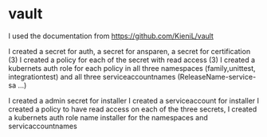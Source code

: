 # vault

I used the documentation from https://github.com/KieniL/vault


I created a secret for auth, a secret for ansparen, a secret for certification (3)
I created a policy for each of the secret with read access (3)
I created a kubernets auth role for each policy in all three namespaces (family,unittest, integrationtest) and all three serviceaccountnames (ReleaseName-service-sa ...) 

I created a admin secret for installer
I created a serviceaccount for installer
I created a policy to have read access on each of the three secrets,
I created a kubernets auth role name installer for the namespaces and servicaccountnames

